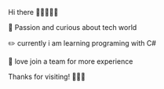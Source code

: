 Hi there 👋🏻👨🏻‍💻

🌱 Passion and curious about tech world

✏️ currently i am learning programing with C#

🔅 love join a team for more experience


Thanks for visiting! 🙏🏻🌺
